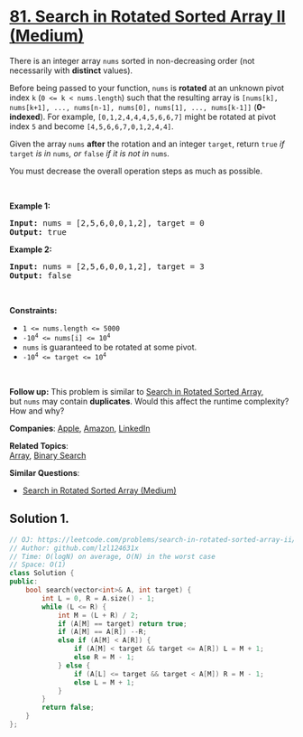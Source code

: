 # [81. Search in Rotated Sorted Array II (Medium)](https://leetcode.com/problems/search-in-rotated-sorted-array-ii)

<p>There is an integer array <code>nums</code> sorted in non-decreasing order (not necessarily with <strong>distinct</strong> values).</p>
<p>Before being passed to your function, <code>nums</code> is <strong>rotated</strong> at an unknown pivot index <code>k</code> (<code>0 &lt;= k &lt; nums.length</code>) such that the resulting array is <code>[nums[k], nums[k+1], ..., nums[n-1], nums[0], nums[1], ..., nums[k-1]]</code> (<strong>0-indexed</strong>). For example, <code>[0,1,2,4,4,4,5,6,6,7]</code> might be rotated at pivot index <code>5</code> and become <code>[4,5,6,6,7,0,1,2,4,4]</code>.</p>
<p>Given the array <code>nums</code> <strong>after</strong> the rotation and an integer <code>target</code>, return <code>true</code><em> if </em><code>target</code><em> is in </em><code>nums</code><em>, or </em><code>false</code><em> if it is not in </em><code>nums</code><em>.</em></p>
<p>You must decrease the overall operation steps as much as possible.</p>
<p>&nbsp;</p>
<p><strong class="example">Example 1:</strong></p>
<pre><strong>Input:</strong> nums = [2,5,6,0,0,1,2], target = 0
<strong>Output:</strong> true
</pre>
<p><strong class="example">Example 2:</strong></p>
<pre><strong>Input:</strong> nums = [2,5,6,0,0,1,2], target = 3
<strong>Output:</strong> false
</pre>
<p>&nbsp;</p>
<p><strong>Constraints:</strong></p>
<ul>
	<li><code>1 &lt;= nums.length &lt;= 5000</code></li>
	<li><code>-10<sup>4</sup> &lt;= nums[i] &lt;= 10<sup>4</sup></code></li>
	<li><code>nums</code> is guaranteed to be rotated at some pivot.</li>
	<li><code>-10<sup>4</sup> &lt;= target &lt;= 10<sup>4</sup></code></li>
</ul>
<p>&nbsp;</p>
<p><strong>Follow up:</strong> This problem is similar to&nbsp;<a href="/problems/search-in-rotated-sorted-array/description/" target="_blank">Search in Rotated Sorted Array</a>, but&nbsp;<code>nums</code> may contain <strong>duplicates</strong>. Would this affect the runtime complexity? How and why?</p>

**Companies**:
[Apple](https://leetcode.com/company/apple), [Amazon](https://leetcode.com/company/amazon), [LinkedIn](https://leetcode.com/company/linkedin)

**Related Topics**:  
[Array](https://leetcode.com/tag/array/), [Binary Search](https://leetcode.com/tag/binary-search/)

**Similar Questions**:
* [Search in Rotated Sorted Array (Medium)](https://leetcode.com/problems/search-in-rotated-sorted-array/)

## Solution 1.

```cpp
// OJ: https://leetcode.com/problems/search-in-rotated-sorted-array-ii/
// Author: github.com/lzl124631x
// Time: O(logN) on average, O(N) in the worst case
// Space: O(1)
class Solution {
public:
    bool search(vector<int>& A, int target) {
        int L = 0, R = A.size() - 1;
        while (L <= R) {
            int M = (L + R) / 2;
            if (A[M] == target) return true;
            if (A[M] == A[R]) --R;
            else if (A[M] < A[R]) {
                if (A[M] < target && target <= A[R]) L = M + 1;
                else R = M - 1;
            } else {
                if (A[L] <= target && target < A[M]) R = M - 1;
                else L = M + 1;
            }
        }
        return false;
    }
};
```